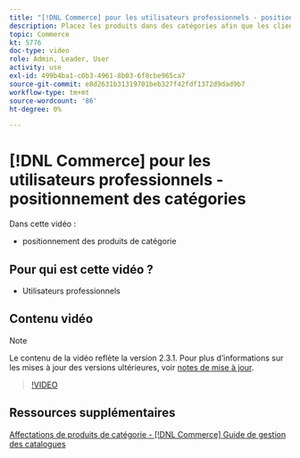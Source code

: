 ```yaml
---
title: "[!DNL Commerce] pour les utilisateurs professionnels - positionnement des catégories"
description: Placez les produits dans des catégories afin que les clients voient les produits en haut de la page que vous souhaitez voir.
topic: Commerce
kt: 5776
doc-type: video
role: Admin, Leader, User
activity: use
exl-id: 499b4ba1-c0b3-4961-8b03-6f8cbe965ca7
source-git-commit: e8d2631b31319701beb327f42fdf1372d9dad9b7
workflow-type: tm+mt
source-wordcount: '86'
ht-degree: 0%

---
```


# [!DNL Commerce] pour les utilisateurs professionnels - positionnement des catégories

Dans cette vidéo :

- positionnement des produits de catégorie

## Pour qui est cette vidéo ?

- Utilisateurs professionnels

## Contenu vidéo

>[!NOTE]
>
>Le contenu de la vidéo reflète la version 2.3.1. Pour plus d’informations sur les mises à jour des versions ultérieures, voir [notes de mise à jour](https://experienceleague.adobe.com/docs/commerce-operations/release/notes/overview.html).

>[!VIDEO](https://video.tv.adobe.com/v/36187?quality=12&learn=on)

## Ressources supplémentaires

[Affectations de produits de catégorie - [!DNL Commerce] Guide de gestion des catalogues](https://experienceleague.adobe.com/docs/commerce-admin/catalog/categories/products-in-category/categories-product-assignments.html)
